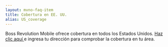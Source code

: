 ```yaml
---
layout: mvno-faq-item
title: Cobertura en EE. UU.
alias: US_coverage
---
```


Boss Revolution Mobile ofrece cobertura en todos los Estados Unidos.  <a href="index.html#coverage" target="\_blank">Haz clic aquí </a> e ingresa tu dirección para comprobar la cobertura en tu área. 
